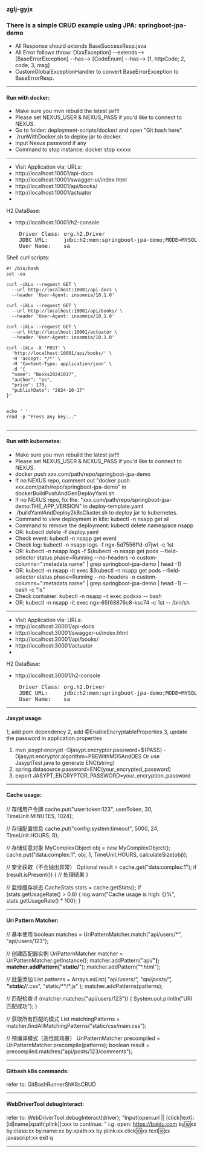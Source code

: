 ### zglj-gyjx
### There is a simple CRUD example using JPA: springboot-jpa-demo
- All Response should extends BaseSuccessResp.java
- All Error follows throw:
  [XxxException] --extends--> [BaseErrorException] --has--> [CodeEnum] --has--> [1, httpCode; 2, code; 3, msg]
- CustomGlobalExceptionHandler to convert BaseErrorException to BaseErrorResp. 

---
#### Run with docker:
- Make sure you mvn rebuild the latest jar!!!
- Please set NEXUS_USER & NEXUS_PASS if you'd like to connect to NEXUS.
- Go to folder: deployment-scripts/docker/ and open "Git bash here".
- ./runWithDocker.sh to deploy jar to docker.
- Input Nexus password if any
- Command to stop instance: docker stop xxxxx
---
- Visit Application via:
URLs:
- http://localhost:10001/api-docs
- http://localhost:10001/swagger-ui/index.html
- http://localhost:10001/api/books/
- http://localhost:10001/actuator
- 
H2 DataBase:
- http://localhost:10001/h2-console
<pre>
    Driver Class: org.h2.Driver
    JDBC URL:     jdbc:h2:mem:springboot-jpa-demo;MODE=MYSQL;DB_CLOSE_DELAY=-1
    User Name:    sa
</pre>

Shell curl scripts:
```shell
#! /bin/bash
set -eu

curl -ikLv --request GET \
  --url http://localhost:10001/api-docs \
  --header 'User-Agent: insomnia/10.1.0'

curl -ikLv --request GET \
  --url http://localhost:10001/api/books/ \
  --header 'User-Agent: insomnia/10.1.0'

curl -ikLv --request GET \
  --url http://localhost:10001/actuator \
  --header 'User-Agent: insomnia/10.1.0'

curl -ikLv -X 'POST' \
  'http://localhost:10001/api/books/' \
  -H 'accept: */*' \
  -H 'Content-Type: application/json' \
  -d '{
  "name": "Books20241017",
  "author": "ps",
  "price": 170,
  "publishDate": "2024-10-17"
}'


echo ' '
read -p "Press any key..."
    
```

---
#### Run with kubernetes:
- Make sure you mvn rebuild the latest jar!!!
- Please set NEXUS_USER & NEXUS_PASS if you'd like to connect to NEXUS.
- docker push xxx.com/path/repo/springboot-jpa-demo
- If no NEXUS repo, comment out "docker push xxx.com/path/repo/springboot-jpa-demo" in dockerBuildPushAndGenDeployYaml.sh
- If no NEXUS repo, fix the: "xxx.com/path/repo/springboot-jpa-demo:THE_APP_VERSION" in deploy-template.yaml
- ./buildYamlAndDeploy2k8sCluster.sh to deploy jar to kubernetes.
- Command to view deployment in k8s: kubectl -n nsapp get all
- Command to remove the deployment: kubectl delete namespace nsapp
- OR: kubectl delete -f deploy.yaml
- Check event: kubectl -n nsapp get event
- Check log: kubectl -n nsapp logs -f ngx-5d7556ffd-d7jwt -c 1st
- OR: kubectl -n nsapp logs -f $(kubectl -n nsapp get pods --field-selector status.phase=Running --no-headers -o custom-columns=":metadata.name" | grep springboot-jpa-demo | head -1)
- OR: kubectl -n nsapp -it exec $(kubectl -n nsapp get pods --field-selector status.phase=Running --no-headers -o custom-columns=":metadata.name" | grep springboot-jpa-demo | head -1) -- bash -c "ls"
- Check container: kubectl -n nsapp -it exec podxxx -- bash 
- OR: kubectl -n nsapp -it exec ngx-65f68876c8-ksc74  -c 1st -- /bin/sh
--- 
- Visit Application via:
  URLs:
- http://localhost:30001/api-docs
- http://localhost:30001/swagger-ui/index.html
- http://localhost:30001/api/books/
- http://localhost:30001/actuator
-
H2 DataBase:
- http://localhost:30001/h2-console
<pre>
    Driver Class: org.h2.Driver
    JDBC URL:     jdbc:h2:mem:springboot-jpa-demo;MODE=MYSQL
    User Name:    sa
</pre>

---
#### Jasypt usage:
1, add pom dependency
2, add @EnableEncryptableProperties
3, update the password in application.properties

   1. mvn jasypt:encrypt -Djasypt.encryptor.password=${PASS} -Djasypt.encryptor.algorithm=PBEWithMD5AndDES
Or use JasyptTest.java to generate ENC(string)
   2. spring.datasource.password=ENC(your_encrypted_password)
   3. export JASYPT_ENCRYPTOR_PASSWORD=your_encryption_password

---
#### Cache usage:
// 存储用户令牌
cache.put("user:token:123", userToken, 30, TimeUnit.MINUTES, 1024);

// 存储配置信息
cache.put("config:system:timeout", 5000, 24, TimeUnit.HOURS, 8);

// 存储任意对象
MyComplexObject obj = new MyComplexObject();
cache.put("data:complex:1", obj, 1, TimeUnit.HOURS, calculateSize(obj));

// 安全获取（不会抛出异常）
Optional<MyComplexObject> result = cache.get("data:complex:1");
if (result.isPresent()) {
// 处理结果
}

// 监控缓存状态
CacheStats stats = cache.getStats();
if (stats.getUsageRate() > 0.8) {
log.warn("Cache usage is high: {}%", stats.getUsageRate() * 100);
}


---
#### Uri Pattern Matcher:
// 基本使用
boolean matches = UriPatternMatcher.match("api/users/*", "api/users/123");

// 创建匹配器实例
UriPatternMatcher matcher = UriPatternMatcher.getInstance();
matcher.addPattern("api/**");
matcher.addPattern("static/**");
matcher.addPattern("*.html");

// 批量添加
List<String> patterns = Arrays.asList(
"api/users/*",
"api/posts/**",
"static/**/*.css",
"static/**/*.js"
);
matcher.addPatterns(patterns);

// 匹配检查
if (matcher.matches("api/users/123")) {
System.out.println("URI匹配成功");
}

// 获取所有匹配的模式
List<String> matchingPatterns = matcher.findAllMatchingPatterns("static/css/main.css");

// 预编译模式（高性能场景）
UriPatternMatcher precompiled = UriPatternMatcher.precompile(patterns);
boolean result = precompiled.matches("api/posts/123/comments");


---
#### Gitbash k8s commands:
refer to: GitBashRunnerShK8sCRUD


---
#### WebDriverTool debugInteract:
refer to: WebDriverTool.debugInteract(driver);
"Input[open:url || [click|text]:[id|name|xpath|plink]]:xxx to continue: "
i.g.
open: https://baidu.com
by:id:xx
by:class:xx
by:name:xx
by:xpath:xx
by:plink:xx
click:id:xx
text:id:xx
javascript:xx
exit
q

---
####





